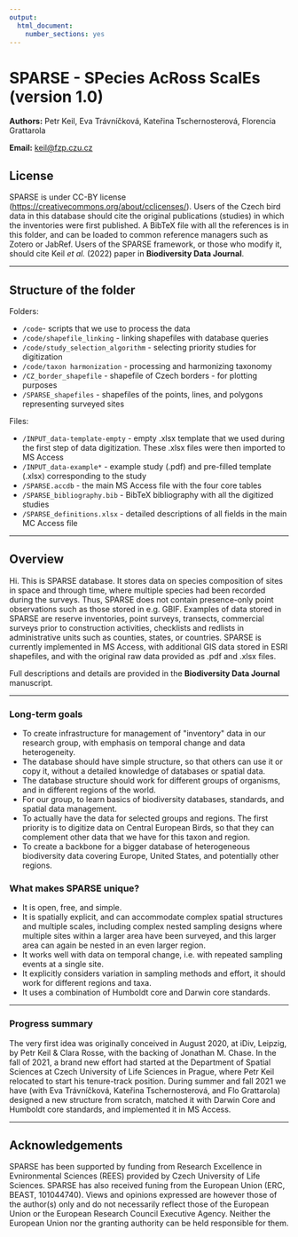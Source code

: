 ```yaml
---
output: 
  html_document: 
    number_sections: yes
---
```

# SPARSE - SPecies AcRoss ScalEs (version 1.0)

**Authors:** Petr Keil, Eva Trávníčková, Kateřina Tschernosterová, Florencia Grattarola

**Email:** keil@fzp.czu.cz

## License

SPARSE is under CC-BY license (https://creativecommons.org/about/cclicenses/). Users of the Czech bird data in this database should cite the original publications (studies) in which the inventories were first published. A BibTeX file with all the references is in this folder, and can be loaded to common reference managers such as Zotero or JabRef. Users of the SPARSE framework, or those who modify it, should cite Keil *et al.* (2022) paper in **Biodiversity Data Journal**.

-------

## Structure of the folder

Folders:

- `/code`- scripts that we use to process the data 
- `/code/shapefile_linking` - linking shapefiles with database queries
- `/code/study_selection_algorithm` - selecting priority studies for digitization
- `/code/taxon harmonization` - processing and harmonizing taxonomy
- `/CZ_border_shapefile` - shapefile of Czech borders - for plotting purposes
- `/SPARSE_shapefiles` - shapefiles of the points, lines, and polygons representing surveyed sites

Files:

- `/INPUT_data-template-empty` - empty .xlsx template that we used during the first step
of data digitization. These .xlsx files were then imported to MS Access
- `/INPUT_data-example*` - example study (.pdf) and pre-filled template (.xlsx) corresponding to the study
- `/SPARSE.accdb` - the main MS Access file with the four core tables
- `/SPARSE_bibliography.bib` - BibTeX bibliography with all the digitized studies
- `/SPARSE_definitions.xlsx` - detailed descriptions of all fields in the main MC Access file

-----------

## Overview

Hi. This is SPARSE database. It stores data on species composition of sites in space and through time, where multiple species had been recorded during the surveys. Thus, SPARSE does not contain presence-only point observations such as those stored in e.g. GBIF. Examples of data stored in SPARSE are reserve inventories, point surveys, transects, commercial surveys prior to construction activities, checklists and redlists in administrative units such as counties, states, or countries. SPARSE is currently implemented in MS Access, with additional GIS data stored in ESRI shapefiles, and with the original raw data provided as .pdf and .xlsx files. 

Full descriptions and details are provided in the **Biodiversity Data Journal** manuscript.

--------

### Long-term goals

- To create infrastructure for management of "inventory" data in our research group, with emphasis on temporal change and data heterogeneity.
- The database should have simple structure, so that others can use it or copy it, without a detailed knowledge of databases or spatial data.
- The database structure should work for different groups of organisms, and in different regions of the world.
- For our group, to learn basics of biodiversity databases, standards, and spatial data management.
- To actually have the data for selected groups and regions. The first priority is to digitize data on Central European Birds, so that they can complement other data that we have for this taxon and region.
- To create a backbone for a bigger database of heterogeneous biodiversity data covering Europe, United States, and potentially other regions.

### What makes SPARSE unique?

- It is open, free, and simple.
- It is spatially explicit, and can accommodate complex spatial structures and multiple scales, including complex nested sampling designs where multiple sites within a larger area have been surveyed, and this larger area can again be nested in an even larger region. 
- It works well with data on temporal change, i.e. with repeated sampling events at a single site.
- It explicitly considers variation in sampling methods and effort, it should work for different regions and taxa.
- It uses a combination of Humboldt core and Darwin core standards.

------------

### Progress summary

The very first idea was originally conceived in August 2020, at iDiv, Leipzig, by Petr Keil & Clara Rosse, with the backing of Jonathan M. Chase. In the fall of 2021, a brand new effort had started at the Department of Spatial Sciences at Czech University of Life Sciences in Prague, where Petr Keil relocated to start his tenure-track position. During summer and fall 2021 we have (with Eva Trávníčková, Kateřina Tschernosterová, and Flo Grattarola) designed a new structure from scratch, matched it with Darwin Core and Humboldt core standards, and implemented it in MS Access.


-------


## Acknowledgements

SPARSE has been supported by funding from Research Excellence in Evnironmental Sciences (REES) provided by Czech University of Life Sciences. SPARSE has also received funing from the European Union (ERC, BEAST, 101044740). Views and opinions expressed are however those of the author(s) only and do not necessarily reflect those of the European Union or the European Research Council Executive Agency. Neither the European Union nor the granting authority can be held responsible for them.  





